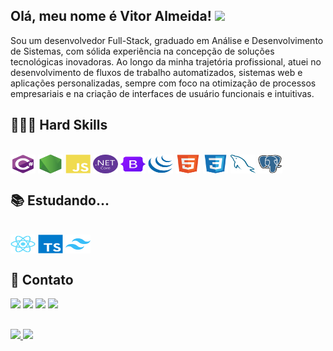 ## Olá, meu nome é Vitor Almeida! <img src="https://raw.githubusercontent.com/iampavangandhi/iampavangandhi/master/gifs/Hi.gif" width="28px"> 

Sou um desenvolvedor Full-Stack, graduado em Análise e Desenvolvimento de Sistemas, com sólida experiência na concepção de soluções tecnológicas inovadoras. Ao longo da minha trajetória profissional, atuei no desenvolvimento de fluxos de trabalho automatizados, sistemas web e aplicações personalizadas, sempre com foco na otimização de processos empresariais e na criação de interfaces de usuário funcionais e intuitivas.

##

## 👨🏽‍💻 Hard Skills 
<div style="display: inline_block"><br>
  <img align="center" alt="Vitor-csharp" height="30" width="40" src="https://raw.githubusercontent.com/devicons/devicon/master/icons/csharp/csharp-original.svg">
  <img align="center" alt="Vitor-nodejs" height="30" width="40" src="https://raw.githubusercontent.com/devicons/devicon/master/icons/nodejs/nodejs-original.svg">
  <img align="center" alt="Vitor-Js" height="30" width="40" src="https://raw.githubusercontent.com/devicons/devicon/master/icons/javascript/javascript-plain.svg">
  <img align="center" alt="Vitor-dotnetcore" height="30" width="40" src="https://raw.githubusercontent.com/devicons/devicon/master/icons/dotnetcore/dotnetcore-original.svg">
  <img align="center" alt="Vitor-bootstrap" height="30" width="40" src="https://raw.githubusercontent.com/devicons/devicon/master/icons/bootstrap/bootstrap-original.svg">
  <img align="center" alt="Vitor-jquery" height="30" width="40" src="https://raw.githubusercontent.com/devicons/devicon/master/icons/jquery/jquery-original.svg">
  <img align="center" alt="Vitor-HTML" height="30" width="40" src="https://raw.githubusercontent.com/devicons/devicon/master/icons/html5/html5-original.svg">
  <img align="center" alt="Vitor-CSS" height="30" width="40" src="https://raw.githubusercontent.com/devicons/devicon/master/icons/css3/css3-original.svg">
  <img align="center" alt="Vitor-Mysql" height="30" width="40" src="https://raw.githubusercontent.com/devicons/devicon/master/icons/mysql/mysql-original.svg">
  <img align="center" alt="Vitor-postgresql" height="30" width="40" src="https://raw.githubusercontent.com/devicons/devicon/master/icons/postgresql/postgresql-original.svg">
</div>

  ## 📚 Estudando... 
  <div style="display: inline_block"><br>
    <img align="center" alt="Vitor-csharp" height="30" width="40" src="https://raw.githubusercontent.com/devicons/devicon/master/icons/react/react-original.svg">
    <img align="center" alt="Vitor-nodejs" height="30" width="40" src="https://raw.githubusercontent.com/devicons/devicon/master/icons/typescript/typescript-original.svg">
    <img align="center" alt="Vitor-Js" height="30" width="40" src="https://raw.githubusercontent.com/devicons/devicon/master/icons/tailwindcss/tailwindcss-original.svg">
</div>

##

## 📳 Contato 
<div> 
  <a href="https://www.linkedin.com/in/vitor-almeida-bb7934236/" target="_blank"><img src="https://img.shields.io/badge/-LinkedIn-%230077B5?style=for-the-badge&logo=linkedin&logoColor=white" target="_blank"></a> 
  <a href="https://portfoliovitoralmeida.netlify.app/" target="_blank"><img src="https://img.shields.io/badge/website-000000?style=for-the-badge&logo=About.me&logoColor=white" target="_blank"></a>
  <a href="https://www.instagram.com/vg.almeida_22/" target="_blank"><img src="https://img.shields.io/badge/-Instagram-%23E4405F?style=for-the-badge&logo=instagram&logoColor=white" target="_blank"></a> 
  <a href = "mailto:vial.almeida@icloud.com"><img src="https://img.shields.io/badge/-Gmail-%23333?style=for-the-badge&logo=gmail&logoColor=white" target="_blank"></a>
</div>

##
<div align="start">
  <a href="https://github.com/Vitor2008">
  <img height="180em" src="https://github-readme-stats.vercel.app/api/top-langs/?username=Vitor2008&theme=react&hide_border=false&include_all_commits=false&count_private=false&layout=compact"/>
  <img height="180em" src="https://github-readme-stats.vercel.app/api?username=Vitor2008&theme=react&hide_border=false&include_all_commits=false&count_private=false"/>
</div>

